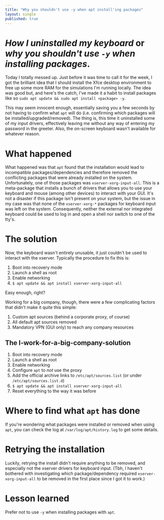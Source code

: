 ```yaml
---
title: "Why you shouldn't use -y when apt install'ing packages"
layout: single
published: true
---
```


# _How I uninstalled my keyboard_ or _why you shouldn't use `-y` when installing packages_.

Today I totally messed up. Just before it was time to call it for the week, I got the brilliant idea that I should install the Xfce desktop environment to free up some more RAM for the simulations I'm running locally. The idea was good but, and here's the catch, I've made it a habit to install packages like so `sudo apt update && sudo apt install <package> -y`.

This may seem innocent enough, essentially saving you a few seconds by not having to confirm what `apt` will do (i.e. confirming which packages will be installed/upgraded/removed). The thing is, this time it uninstalled some of my input drivers, effectively leaving me without any way of entering my password in the greeter. Also, the on-screen keyboard wasn't available for whatever reason.

# What happened
What happened was that `apt` found that the installation would lead to incompatible packages/dependencies and therefore removed the conflicting packages that were already installed on the system. Unfortunately, one of those packages was `xserver-xorg-input-all`. This is a meta-package that installs a bunch of drivers that allows you to use your keyboard and mouse (among other devices) to interact with your GUI. It's not a disaster if this package isn't present on your system, but the issue in my case was that none of the `xserver-xorg-*` packages for keyboard input was left on the system. Consequently, neither the external nor integrated keyboard could be  used to log in and open a shell nor switch to one of the tty's.

# The solution
Now, the keyboard wasn't entirely unusable, it just couldn't be used to interact with the xserver. Typically the procedure to fix this is:

1) Boot into recovery mode
2) Launch a shell as root
3) Enable networking
4) `$ apt update && apt install xserver-xorg-input-all`

Easy enough, right?

Working for a big company, though, there were a few complicating factors that didn't make it quite this simple:  
1) Custom apt sources (behind a corporate proxy, of course)  
2) All default apt sources removed  
3) Mandatory VPN (GUI only) to reach any company resources  

## The I-work-for-a-big-company-solution
1) Boot into recovery mode  
2) Launch a shell as root  
3) Enable networking  
4) Configure `apt` to _not_ use the proxy  
5) Add the official archive links to `/etc/apt/sources.list` (or under `/etc/apt/sources.list.d`)  
6) `$ apt update && apt install xserver-xorg-input-all`  
7) Reset everything to the way it was before  

# Where to find what `apt` has done
If you're wondering what packages were installed or removed when using `apt`, you can check the log at `/var/log/apt/history.log` to get some details.

# Retrying the installation
Luckily, retrying the install didn't require anything to be removed, and especially not the xserver drivers for keyboard input. (Tbh, I haven't bothered with investigating which package/dependency required `xserver-xorg-input-all` to be removed in the first place since I got it to work.)

# Lesson learned
Prefer not to use `-y` when installing packages with `apt`.
